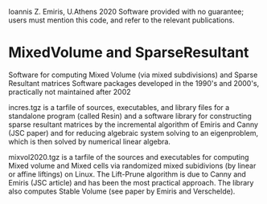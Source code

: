 Ioannis Z. Emiris, U.Athens 2020
Software provided with no guarantee; users must mention this code, and refer to the relevant publications.

# MixedVolume and SparseResultant
Software for computing Mixed Volume (via mixed subdivisions) and Sparse Resultant matrices
Software packages developed in the 1990's and 2000's, practically not maintained after 2002

incres.tgz is a tarfile of sources, executables, and library files for a standalone program (called Resin) and a software library for constructing sparse resultant matrices by the incremental algorithm of Emiris and Canny (JSC paper) and for reducing algebraic system solving to an eigenproblem, which is then solved by numerical linear algebra.

mixvol2020.tgz is a tarfile of the sources and executables for computing Mixed volume and Mixed cells via randomized mixed subidivions (by linear or affine liftings) on Linux. The Lift-Prune algorithm is due to Canny and Emiris (JSC article) and has been the most practical approach. The library also computes Stable Volume (see paper by Emiris and Verschelde).

